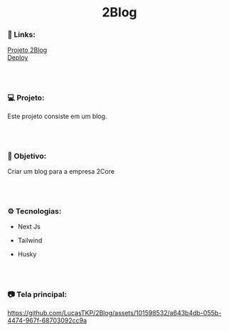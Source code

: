 <h1 align="center">2Blog</h1>

### 🔗 Links:
<a href="https://github.com/LucasTKP/2Blog">Projeto 2Blog</a></br>
<a href="https://2-blog.vercel.app/">Deploy</a></br>

</br>
</br>

### 💻 Projeto:

Este projeto consiste em um blog.

<br /> <br />

### 🎯 Objetivo:

Criar um blog para a empresa 2Core

<br /> <br />

### ⚙️ Tecnologias:

- Next Js
- Tailwind
- Husky

  <br /> <br />

### 📷 Tela principal:


https://github.com/LucasTKP/2Blog/assets/101598532/a643b4db-055b-4474-967f-68703092cc9a


<br />
